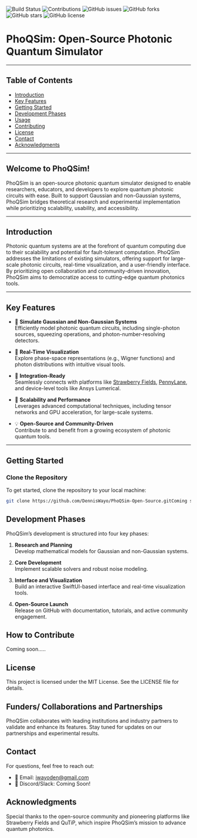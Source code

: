 ![Build Status](https://img.shields.io/badge/build-passing-brightgreen)
![Contributions](https://img.shields.io/badge/contributions-welcome-brightgreen)
![GitHub issues](https://img.shields.io/github/issues/DennisWayo/PhoQSim-Open-Source)
![GitHub forks](https://img.shields.io/github/forks/DennisWayo/PhoQSim-Open-Source)
![GitHub stars](https://img.shields.io/github/stars/DennisWayo/PhoQSim-Open-Source)
![GitHub license](https://img.shields.io/github/license/DennisWayo/PhoQSim-Open-Source)

# PhoQSim: Open-Source Photonic Quantum Simulator

---
## Table of Contents
- [Introduction](#introduction)
- [Key Features](#key-features)
- [Getting Started](#getting-started)
- [Development Phases](#development-phases)
- [Usage](#usage)
- [Contributing](#contributing)
- [License](#license)
- [Contact](#contact)
- [Acknowledgments](#acknowledgments)
---

## Welcome to PhoQSim!
PhoQSim is an open-source photonic quantum simulator designed to enable researchers, educators, and developers to explore quantum photonic circuits with ease. Built to support Gaussian and non-Gaussian systems, PhoQSim bridges theoretical research and experimental implementation while prioritizing scalability, usability, and accessibility.

-----
## Introduction

Photonic quantum systems are at the forefront of quantum computing due to their scalability and potential for fault-tolerant computation. PhoQSim addresses the limitations of existing simulators, offering support for large-scale photonic circuits, real-time visualization, and a user-friendly interface. By prioritizing open collaboration and community-driven innovation, PhoQSim aims to democratize access to cutting-edge quantum photonics tools.

---

## Key Features

- 📡 **Simulate Gaussian and Non-Gaussian Systems**  
  Efficiently model photonic quantum circuits, including single-photon sources, squeezing operations, and photon-number-resolving detectors.

- 🔄 **Real-Time Visualization**  
  Explore phase-space representations (e.g., Wigner functions) and photon distributions with intuitive visual tools.

- 🔗 **Integration-Ready**  
  Seamlessly connects with platforms like [Strawberry Fields](https://strawberryfields.ai), [PennyLane](https://pennylane.ai), and device-level tools like Ansys Lumerical.

- 🚀 **Scalability and Performance**  
  Leverages advanced computational techniques, including tensor networks and GPU acceleration, for large-scale systems.

- 💡 **Open-Source and Community-Driven**  
  Contribute to and benefit from a growing ecosystem of photonic quantum tools.
---

## Getting Started

### Clone the Repository
To get started, clone the repository to your local machine:
```bash
git clone https://github.com/DennisWayo/PhoQSim-Open-Source.gitComing soon.....
```

## Development Phases

PhoQSim’s development is structured into four key phases:

1. **Research and Planning**  
   Develop mathematical models for Gaussian and non-Gaussian systems.

2. **Core Development**  
   Implement scalable solvers and robust noise modeling.

3. **Interface and Visualization**  
   Build an interactive SwiftUI-based interface and real-time visualization tools.

4. **Open-Source Launch**  
   Release on GitHub with documentation, tutorials, and active community engagement.

## How to Contribute
Coming soon.....

## License

This project is licensed under the MIT License. See the LICENSE file for details.

## Funders/ Collaborations and Partnerships

PhoQSim collaborates with leading institutions and industry partners to validate and enhance its features. Stay tuned for updates on our partnerships and experimental results.

## Contact

For questions, feel free to reach out:

* 📧 Email: iwayoden@gmail.com
* 💬 Discord/Slack: Coming Soon!

## Acknowledgments

Special thanks to the open-source community and pioneering platforms like Strawberry Fields and QuTiP, which inspire PhoQSim’s mission to advance quantum photonics.

